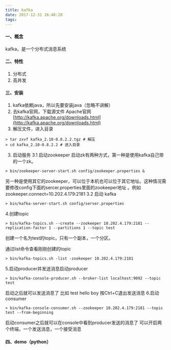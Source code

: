 ```yaml
---
title: kafka
date: 2017-12-31 16:48:28
tags:
---
```

#### 一、概念
kafka，是一个分布式消息系统

#### 二、特性
1. 分布式
2. 高并发

#### 三、安装
1. kafka依赖java，所以先要安装java（忽略不讲解）
2. 去kafka官网，下载源文件
Apache官网[http://kafka.apache.org/downloads.html](http://kafka.apache.org/downloads.html)
3. 解压文件，进入目录
```
> tar zxvf kafka_2.10-0.8.2.2.tgz # 解压
> cd kafka_2.10-0.8.2.2 # 进入目录
```
3. 启动服务
3.1 启动zookeeper
启动zk有两种方式，第一种是使用kafka自己带的一个zk。
```
> bin/zookeeper-server-start.sh config/zookeeper.properties &
```
另一种是使用其它的zookeeper，可以位于本机也可以位于其它地址。这种情况需要修改config下面的sercer.properties里面的zookeeper地址
 。例如zookeeper.connect=10.202.4.179:2181
3.2 启动 kafka
```
> bin/kafka-server-start.sh config/server.properties
```

4.创建topic
```
> bin/kafka-topics.sh --create --zookeeper 10.202.4.179:2181 --replication-factor 1 --partitions 1 --topic test
```
创建一个名为test的topic，只有一个副本，一个分区。

通过list命令查看刚刚创建的topic
```
> bin/kafka-topics.sh -list -zookeeper 10.202.4.179:2181
```

5.启动producer并发送消息启动producer
```
> bin/kafka-console-producer.sh --broker-list localhost:9092 --topic test
```
启动之后就可以发送消息了
比如
test
hello boy
按Ctrl+C退出发送消息
6.启动consumer
```
> bin/kafka-console-consumer.sh --zookeeper 10.202.4.179:2181 --topic test --from-beginning
```
启动consumer之后就可以在console中看到producer发送的消息了
可以开启两个终端，一个发送消息，一个接受消息

#### 四、demo（python）